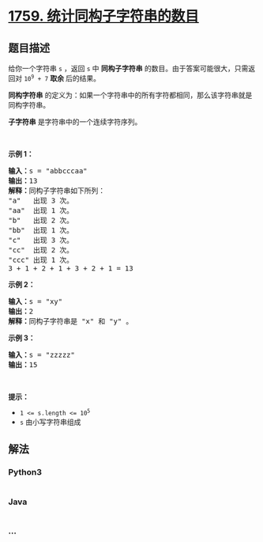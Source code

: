 # [1759. 统计同构子字符串的数目](https://leetcode-cn.com/problems/count-number-of-homogenous-substrings)



## 题目描述

<!-- 这里写题目描述 -->

<p>给你一个字符串 <code>s</code> ，返回<em> </em><code>s</code><em> </em>中 <strong>同构子字符串</strong> 的数目。由于答案可能很大，只需返回对 <code>10<sup>9</sup> + 7</code> <strong>取余 </strong>后的结果。</p>

<p><strong>同构字符串</strong> 的定义为：如果一个字符串中的所有字符都相同，那么该字符串就是同构字符串。</p>

<p><strong>子字符串</strong> 是字符串中的一个连续字符序列。</p>

<p> </p>

<p><strong>示例 1：</strong></p>

<pre><strong>输入：</strong>s = "abbcccaa"
<strong>输出：</strong>13
<strong>解释：</strong>同构子字符串如下所列：
"a"   出现 3 次。
"aa"  出现 1 次。
"b"   出现 2 次。
"bb"  出现 1 次。
"c"   出现 3 次。
"cc"  出现 2 次。
"ccc" 出现 1 次。
3 + 1 + 2 + 1 + 3 + 2 + 1 = 13</pre>

<p><strong>示例 2：</strong></p>

<pre><strong>输入：</strong>s = "xy"
<strong>输出：</strong>2
<strong>解释：</strong>同构子字符串是 "x" 和 "y" 。</pre>

<p><strong>示例 3：</strong></p>

<pre><strong>输入：</strong>s = "zzzzz"
<strong>输出：</strong>15
</pre>

<p> </p>

<p><strong>提示：</strong></p>

<ul>
	<li><code>1 &lt;= s.length &lt;= 10<sup>5</sup></code></li>
	<li><code>s</code> 由小写字符串组成</li>
</ul>


## 解法

<!-- 这里可写通用的实现逻辑 -->

<!-- tabs:start -->

### **Python3**

<!-- 这里可写当前语言的特殊实现逻辑 -->

```python

```

### **Java**

<!-- 这里可写当前语言的特殊实现逻辑 -->

```java

```

### **...**

```

```

<!-- tabs:end -->
